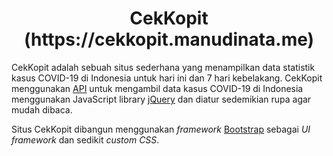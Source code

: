 <h1 align="center">CekKopit (https://cekkopit.manudinata.me)</h1>

CekKopit adalah sebuah situs sederhana yang menampilkan data statistik kasus COVID-19 di Indonesia untuk hari ini dan 7 hari kebelakang. CekKopit menggunakan [API](http://apicovid19indonesia-v2.vercel.app/api/indonesia/harian) untuk mengambil data kasus COVID-19 di Indonesia menggunakan JavaScript library [jQuery](https://jquery.com) dan diatur sedemikian rupa agar mudah dibaca.

Situs CekKopit dibangun menggunakan _framework_ [Bootstrap](https://getbootstrap.com) sebagai _UI framework_ dan sedikit _custom CSS_.
